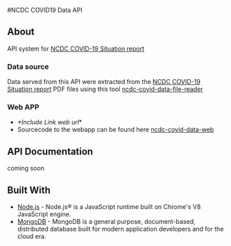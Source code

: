 #NCDC COVID19 Data API

## About
API system for [NCDC COVID-19 Situation report](https://ncdc.gov.ng/diseases/sitreps/?cat=14&name=An%20update%20of%20COVID-19%20outbreak%20in%20Nigeria)

### Data source
Data served from this API were extracted from the [NCDC COVID-19 Situation report](https://ncdc.gov.ng/diseases/sitreps/?cat=14&name=An%20update%20of%20COVID-19%20outbreak%20in%20Nigeria) PDF files using this tool [ncdc-covid-data-file-reader](https://github.com/03balogun/ncdc-covid-data-file-reader)

### Web APP
* *\*Include Link web url*\*
* Sourcecode to the webapp can be found here [ncdc-covid-data-web](https://github.com/03balogun/ncdc-covid-data-web)

## API Documentation
coming soon

## Built With
- [Node.js](https://nodejs.org/) - Node.js® is a JavaScript runtime built on Chrome's V8 JavaScript engine. 
- [MongoDB](https://www.mongodb.com) - MongoDB is a general purpose, document-based, distributed database built for modern application developers and for the cloud era.
